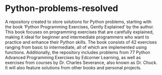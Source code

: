 # Python-problems-resolved
A repository created to store solutions for Python problems, starting with the book ‘Python Programming Exercises, Gently Explained’ by the author. This book focuses on programming exercises that are carefully explained, making it ideal for beginner and intermediate programmers who want to practice and enhance their Python skills. The book consists of 42 exercises ranging from basic to intermediate, all of which are implemented using functions.
Additionally, the repository includes problems from 77 Python Advanced Programming Exercises by Edcorner Learning, as well as exercises from courses by Dr. Charles Severance, also known as Dr. Chuck.
It will also feature solutions from other books and personal projects.
